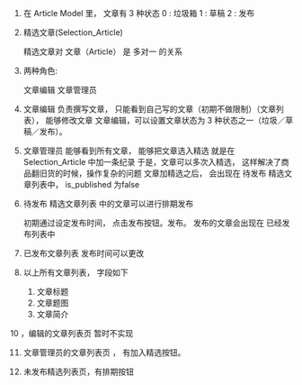  

1.  在 Article Model 里， 
    文章有 3 种状态
        0 :  垃圾箱
        1 :  草稿
        2 :  发布

2.  精选文章(Selection_Article) 
     
     精选文章对 文章（Article） 是 多对一 的关系

3.  两种角色:

     文章编辑
     文章管理员
   
4.  文章编辑 
     负责撰写文章，
     只能看到自己写的文章（初期不做限制）（文章列表），
     能够修改文章
     文章编辑，可以设置文章状态为 3 种状态之一（垃圾／草稿／发布）。

5.  文章管理员
     能够看到所有文章，
     能够把文章选入精选 
         就是在 Selection_Article 中加一条纪录
         于是，文章可以多次入精选，
         这样解决了商品翻旧货的时候，操作复杂的问题
     文章加精选之后， 会出现在 待发布 精选文章列表中， is_published 为false

6.   待发布 精选文章列表 中的文章可以进行排期发布

     初期通过设定发布时间， 点击发布按钮。发布。 
     发布的文章会出现在    已经发布列表中
     
8.   已发布文章列表
     发布时间可以更改

9.   以上所有文章列表， 字段如下
     1. 文章标题
     2. 文章题图
     3. 文章简介
     
10 ，编辑的文章列表页
     暂时不实现

11.  文章管理员的文章列表页 ， 有加入精选按钮。

12.  未发布精选列表页，有排期按钮     
    
